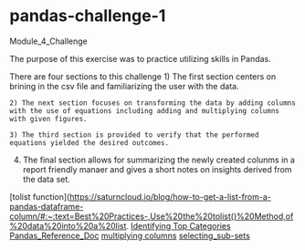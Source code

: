 # pandas-challenge-1
Module_4_Challenge

The purpose of this exercise was to practice utilizing skills in Pandas.

There are four sections to this challenge
	1) The first section centers on brining in the csv file and familiarizing the user with the data.
	
	2) The next section focuses on transforming the data by adding columns with the use of equations including adding and multiplying columns with given figures.
	
	3) The third section is provided to verify that the performed equations yielded the desired outcomes.

 4) The final section allows for summarizing the newly created colunms in a report friendly manaer and gives a short notes on insights derived from the data set.


[tolist function](https://saturncloud.io/blog/how-to-get-a-list-from-a-pandas-dataframe-column/#:~:text=Best%20Practices-,Use%20the%20tolist()%20Method,of%20data%20into%20a%20list.
[Identifying Top Categories](https://stackoverflow.com/questions/71972504/extract-the-top-values-from-one-column-based-on-another-column)
[Pandas_Reference_Doc](https://pandas.pydata.org/docs/reference/frame.html)
[multiplying columns](https://stackoverflow.com/questions/70631281/multiplying-two-columns-in-pandas)
[selecting_sub-sets](https://pandas.pydata.org/docs/dev/getting_started/intro_tutorials/03_subset_data.html)

